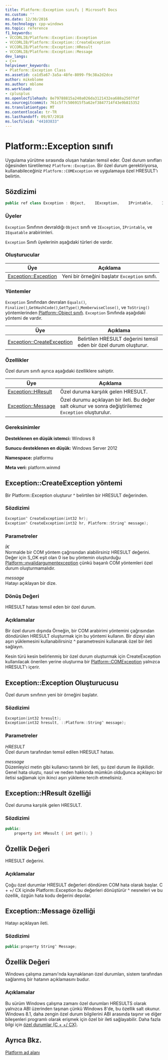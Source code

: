 ```yaml
---
title: Platform::Exception sınıfı | Microsoft Docs
ms.custom: ''
ms.date: 12/30/2016
ms.technology: cpp-windows
ms.topic: reference
f1_keywords:
- VCCORLIB/Platform::Exception::Exception
- VCCORLIB/Platform::Exception::CreateException
- VCCORLIB/Platform::Exception::HResult
- VCCORLIB/Platform::Exception::Message
dev_langs:
- C++
helpviewer_keywords:
- Platform::Exception Class
ms.assetid: ca1d5a67-3a5a-48fe-8099-f9c38a2d2dce
author: mikeblome
ms.author: mblome
ms.workload:
- cplusplus
ms.openlocfilehash: 8e79788815a240a026da3121432ea688a2507fdf
ms.sourcegitcommit: 761c5f7c506915f5a62ef3847714f43e9b815352
ms.translationtype: MT
ms.contentlocale: tr-TR
ms.lasthandoff: 09/07/2018
ms.locfileid: "44103833"
---
```

# <a name="platformexception-class"></a>Platform::Exception sınıfı

Uygulama yürütme sırasında oluşan hataları temsil eder. Özel durum sınıfları öğesinden türetilemez `Platform::Exception`. Bir özel durum gerektiriyorsa, kullanabileceğiniz `Platform::COMException` ve uygulamaya özel HRESULT'ı belirtin.

## <a name="syntax"></a>Sözdizimi

```cpp
public ref class Exception : Object,    IException,    IPrintable,    IEquatable
```

### <a name="members"></a>Üyeler

`Exception` Sınıfının devraldığı `Object` sınıfı ve `IException`, `IPrintable`, ve `IEquatable` arabirimleri.

`Exception` Sınıfı üyelerinin aşağıdaki türleri de vardır.

### <a name="constructors"></a>Oluşturucular

|Üye|Açıklama|
|------------|-----------------|
|[Exception::Exception](#ctor)|Yeni bir örneğini başlatır `Exception` sınıfı.|

### <a name="methods"></a>Yöntemler

`Exception` Sınıfından devralan `Equals()`, `Finalize()`,`GetHashCode()`,`GetType()`,`MemberwiseClose()`, ve `ToString()` yöntemlerinden [Platform::Object sınıfı](../cppcx/platform-object-class.md). `Exception` Sınıfında aşağıdaki yöntemi de vardır.

|Üye|Açıklama|
|------------|-----------------|
|[Exception::CreateException](#createexception)|Belirtilen HRESULT değerini temsil eden bir özel durum oluşturur.|

### <a name="properties"></a>Özellikler

Özel durum sınıfı ayrıca aşağıdaki özelliklere sahiptir.

|Üye|Açıklama|
|------------|-----------------|
|[Exception::HResult](#hresult)|Özel duruma karşılık gelen HRESULT.|
|[Exception::Message](#message)|Özel durumu açıklayan bir ileti. Bu değer salt okunur ve sonra değiştirilemez `Exception` oluşturulur.|

### <a name="requirements"></a>Gereksinimler

**Desteklenen en düşük istemci:** Windows 8

**Sunucu desteklenen en düşük:** Windows Server 2012

**Namespace:** platformu

**Meta veri:** platform.winmd

## <a name="createexception"></a> Exception::CreateException yöntemi

Bir Platform::Exception oluşturur ^ belirtilen bir HRESULT değerinden.

### <a name="syntax"></a>Sözdizimi

```cpp
Exception^ CreateException(int32 hr);
Exception^ CreateException(int32 hr, Platform::String^ message);
```

### <a name="parameters"></a>Parametreler

*İK*<br/>
Normalde bir COM yöntem çağrısından alabilirsiniz HRESULT değerini. Değer için S_OK eşit olan 0 ise bu yöntemin oluşturduğu [Platform::ınvalidargumentexception](../cppcx/platform-invalidargumentexception-class.md) çünkü başarılı COM yöntemleri özel durum oluşturmamalıdır.

*message*<br/>
Hatayı açıklayan bir dize.

### <a name="return-value"></a>Dönüş Değeri

HRESULT hatası temsil eden bir özel durum.

### <a name="remarks"></a>Açıklamalar

Bir özel durum dışında Örneğin, bir COM arabirimi yöntemini çağrısından döndürülen HRESULT oluşturmak için bu yöntemi kullanın. Bir dizeyi alan aşırı yüklemesini kullanabilirsiniz ^ parametresini kullanarak özel bir ileti sağlayın.

Kesin türü kesin belirlenmiş bir özel durum oluşturmak için CreateException kullanılacak önerilen yerine oluşturma bir [Platform::COMException](../cppcx/platform-comexception-class.md) yalnızca HRESULT'ı içerir.

## <a name="ctor"></a>  Exception::Exception Oluşturucusu

Özel durum sınıfının yeni bir örneğini başlatır.

### <a name="syntax"></a>Sözdizimi

```cpp
Exception(int32 hresult);
Exception(int32 hresult, ::Platform::String^ message);
```

### <a name="parameters"></a>Parametreler

*HRESULT*<br/>
Özel durum tarafından temsil edilen HRESULT hatası.

*message*<br/>
Düzenleyici metin gibi kullanıcı tanımlı bir ileti, şu özel durum ile ilişkilidir. Genel hata oluştu, nasıl ve neden hakkında mümkün olduğunca açıklayıcı bir iletisi sağlamak için ikinci aşırı yükleme tercih etmelisiniz.

## <a name="hresult"></a>  Exception::HResult özelliği

Özel duruma karşılık gelen HRESULT.

### <a name="syntax"></a>Sözdizimi

```cpp
public:
    property int HResult { int get(); }
```

## <a name="property-value"></a>Özellik Değeri

HRESULT değerini.

### <a name="remarks"></a>Açıklamalar

Çoğu özel durumlar HRESULT değerleri döndüren COM hata olarak başlar. C + +/ CX içinde Platform::Exception bu değerleri dönüştürür ^ nesneleri ve bu özellik, özgün hata kodu değerini depolar.

## <a name="message"></a> Exception::Message özelliği

Hatayı açıklayan ileti.

### <a name="syntax"></a>Sözdizimi

```cpp
public:property String^ Message;
```

## <a name="property-value"></a>Özellik Değeri

Windows çalışma zamanı'nda kaynaklanan özel durumları, sistem tarafından sağlanmış bir hatanın açıklamasını budur.

### <a name="remarks"></a>Açıklamalar

Bu sürüm Windows çalışma zamanı özel durumları HRESULTS olarak yalnızca ABI üzerinden taşınan çünkü Windows 8'de, bu özellik salt okunur. Windows 8.1, daha zengin özel durum bilgilerini ABI arasında taşınır ve diğer bileşenleri programlı olarak erişmek için özel bir ileti sağlayabilir. Daha fazla bilgi için [özel durumlar (C + +/ CX)](../cppcx/exceptions-c-cx.md).

## <a name="see-also"></a>Ayrıca Bkz.

[Platform ad alanı](../cppcx/platform-namespace-c-cx.md)